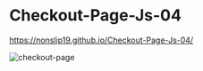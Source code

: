 # Checkout-Page-Js-04

https://nonslip19.github.io/Checkout-Page-Js-04/

![checkout-page ](https://user-images.githubusercontent.com/88439875/151695611-3143646e-cc64-4e58-bf56-92b4ab9b4237.gif)
